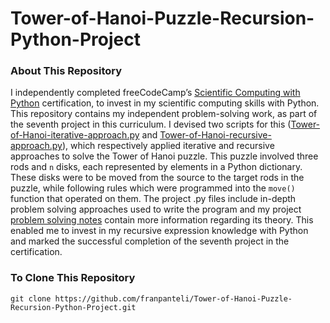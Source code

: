 # Tower-of-Hanoi-Puzzle-Recursion-Python-Project
### About This Repository
I independently completed freeCodeCamp’s [Scientific Computing with Python](https://www.freecodecamp.org/learn/scientific-computing-with-python/) certification, to invest in my scientific computing skills with Python. This repository contains my independent problem-solving work, as part of the seventh project in this curriculum. I devised two scripts for this ([Tower-of-Hanoi-iterative-approach.py](https://github.com/franpanteli/Tower-of-Hanoi-Puzzle-Recursion-Python-Project/blob/main/Tower-of-Hanoi-iterative-approach.py) and [Tower-of-Hanoi-recursive-approach.py](https://github.com/franpanteli/Tower-of-Hanoi-Puzzle-Recursion-Python-Project/blob/main/Tower-of-Hanoi-recursive-approach.py)), which respectively applied iterative and recursive approaches to solve the Tower of Hanoi puzzle. This puzzle involved three rods and `n` disks, each represented by elements in a Python dictionary. These disks were to be moved from the source to the target rods in the puzzle, while following rules which were programmed into the `move()` function that operated on them. The project .py files include in-depth problem solving approaches used to write the program and my project [problem solving notes](https://github.com/franpanteli/Tower-of-Hanoi-Puzzle-Recursion-Python-Project/blob/main/Tower%20of%20Hanoi%20Problem%20Solving%20Thought%20Process%20Notes.txt) contain more information regarding its theory. This enabled me to invest in my recursive expression knowledge with Python and marked the successful completion of the seventh project in the certification.

### To Clone This Repository
```
git clone https://github.com/franpanteli/Tower-of-Hanoi-Puzzle-Recursion-Python-Project.git
```

